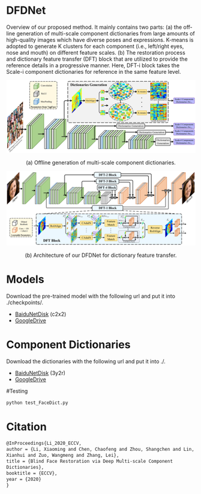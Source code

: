 # DFDNet
Overview of our proposed method. It mainly contains two parts: (a) the off-line generation of multi-scale component dictionaries from large amounts of high-quality images which have diverse poses and expressions. K-means is adopted to generate K clusters for each component (i.e., left/right eyes, nose and mouth) on different feature scales. (b) The restoration process and dictionary feature transfer (DFT) block that are utilized to provide the reference details in a progressive manner. Here, DFT-i block takes the Scale-i component dictionaries for reference in the same feature level.
    
    

<img src="./Imgs/pipeline_a.png">
<p align="center">(a) Offline generation of multi-scale component dictionaries.</p>
<img src="./Imgs/pipeline_b.png">
<p align="center">(b) Architecture of our DFDNet for dictionary feature transfer.</p>


# Models
Download the pre-trained model with the following url and put it into ./checkpoints/.
- [BaiduNetDisk](https://pan.baidu.com/s/1AXq5Hpa0dCSCu1fuj5CkOA) (c2x2)
- [GoogleDrive](https://drive.google.com/file/d/1UCo7YEbLLa1_87b0AoWmzhTGyrw-26nb/view?usp=sharing)

# Component Dictionaries
Download the dictionaries with the following url and put it into ./.
- [BaiduNetDisk](https://pan.baidu.com/s/1p-u6wpLU_ayAm2Lt4D-MLg) (3y2r)
- [GoogleDrive](https://drive.google.com/drive/folders/1iwQjHx23O1HVWJ0rtwos8OVZ3mIeCe8r?usp=sharing)

#Testing
```bash
python test_FaceDict.py
```

# Citation

```
@InProceedings{Li_2020_ECCV,
author = {Li, Xiaoming and Chen, Chaofeng and Zhou, Shangchen and Lin, Xianhui and Zuo, Wangmeng and Zhang, Lei},
title = {Blind Face Restoration via Deep Multi-scale Component Dictionaries},
booktitle = {ECCV},
year = {2020}
}
```
